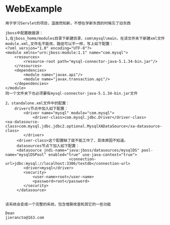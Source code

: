 WebExample
========

	用于学习Servlet的项目，温故而知新，不想在学新东西的时候忘了旧东西
	
	jboss中配置数据源：
	1,在jboss_home/modules目录下新建目录，com\mysql\main，在该文件夹下新建xml文件module.xml,文件名不能改，路径可以不一样，写上如下配置：
	<?xml version="1.0" encoding="UTF-8"?>  
	<module xmlns="urn:jboss:module:1.1" name="com.mysql">  
	    <resources>  
	        <resource-root path="mysql-connector-java-5.1.34-bin.jar"/>  
	    </resources>  
	    <dependencies>  
	        <module name="javax.api"/>  
	        <module name="javax.transaction.api"/>  
	    </dependencies>  
	</module> 
	同一个文件夹下也必须要有mysql-connector-java-5.1.34-bin.jar文件
	
	2，standalone.xml文件中的配置：
		drivers节点中加入如下配置：
			<driver name="mysql" module="com.mysql">
            	<driver-class>com.mysql.jdbc.Driver</driver-class>        				<xa-datasource-class>com.mysql.jdbc.jdbc2.optional.MysqlXADataSource</xa-datasource-class>
            </driver>
         <driver-class>这个配置缺了就不能工作了，具体原因不知道。
         datasources节点下加入如下配置：
         <datasource jndi-name="java:jboss/datasources/mysqlDS" pool-name="mysqlDSPool" enabled="true" use-java-context="true">    
                    			<connection-url>jdbc:mysql://localhost:3306/testdb</connection-url>    
            <driver>mysql</driver>    
            <security>    
                <user-name>root</user-name>    
                <password>root</password>    
            </security>    
         </datasource>
         
         
    该系统会变成一个完整的系统，包含增删改查和其它的一些功能

    Dean
    jierancto@163.com
